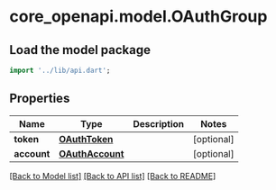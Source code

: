 # core_openapi.model.OAuthGroup

## Load the model package
```dart
import '../lib/api.dart';
```

## Properties
Name | Type | Description | Notes
------------ | ------------- | ------------- | -------------
**token** | [**OAuthToken**](OAuthToken.md) |  | [optional] 
**account** | [**OAuthAccount**](OAuthAccount.md) |  | [optional] 

[[Back to Model list]](../README.md#documentation-for-models) [[Back to API list]](../README.md#documentation-for-api-endpoints) [[Back to README]](../README.md)


